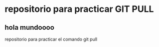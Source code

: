 # repositorio para practicar GIT PULL
## hola mundoooo
repositorio para practicar el comando git pull

